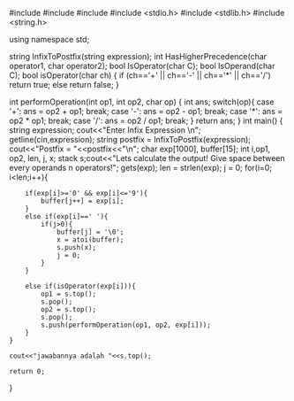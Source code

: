 #include<iostream>
#include<stack>
#include<string>
#include <stdio.h>
#include <stdlib.h>
#include <string.h>

using namespace std;

string InfixToPostfix(string expression);
int HasHigherPrecedence(char operator1, char operator2);
bool IsOperator(char C);
bool IsOperand(char C);
bool isOperator(char ch)
{
    if (ch=='+' || ch=='-' || ch=='*' || ch=='/')
        return true;
    else
        return false;
}


int performOperation(int op1, int op2, char op)
{
    int ans;
    switch(op){
    case '+':
        ans = op2 + op1;
        break;
    case '-':
        ans = op2 - op1;
        break;
    case '*':
        ans = op2 * op1;
        break;
    case '/':
        ans = op2 / op1;
        break;
    }
    return ans;
}
    int main() 
{
	string expression; 
	cout<<"Enter Infix Expression \n";
	getline(cin,expression);
	string postfix = InfixToPostfix(expression);
	cout<<"Postfix = "<<postfix<<"\n";
	char exp[1000], buffer[15];
    int i,op1, op2, len, j, x;
    stack<int> s;cout<<"Lets calculate the output! Give space between every operands n operators!";
	gets(exp);
    len = strlen(exp);
    j = 0;
    for(i=0; i<len;i++){

        if(exp[i]>='0' && exp[i]<='9'){
            buffer[j++] = exp[i];
        }
        else if(exp[i]==' '){
            if(j>0){
                buffer[j] = '\0';
                x = atoi(buffer);
                s.push(x);
                j = 0;
            }
        }

        else if(isOperator(exp[i])){
            op1 = s.top();
            s.pop();
            op2 = s.top();
            s.pop();
            s.push(performOperation(op1, op2, exp[i]));
        }
    }

    cout<<"jawabannya adalah "<<s.top();

    return 0;
}
